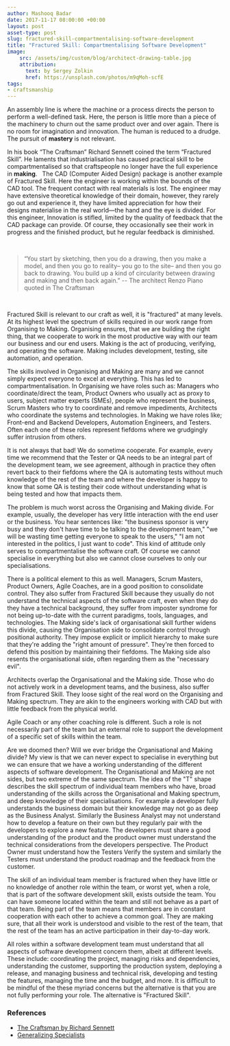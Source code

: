 ```yaml
---
author: Mashooq Badar 
date: 2017-11-17 08:00:00 +00:00
layout: post
asset-type: post
slug: fractured-skill-compartmentalising-software-development 
title: "Fractured Skill: Compartmentalising Software Development"
image:
    src: /assets/img/custom/blog/architect-drawing-table.jpg
    attribution:
      text: by Sergey Zolkin
      href: https://unsplash.com/photos/m9qMoh-scfE 
tags:
- craftsmanship 
---
```


An assembly line is where the machine or a process directs the person to perform a well-defined task. Here, the person is little more than a piece of the machinery to churn out the same product over and over again. There is no room for imagination and innovation. The human is reduced to a drudge. The pursuit of **mastery** is not relevant.

In his book “The Craftsman” Richard Sennett coined the term “Fractured Skill”. He laments that industrialisation has caused practical skill to be compartmentalised so that craftspeople no longer have the full experience in **making**. 
 
The CAD (Computer Aided Design) package is another example of Fractured Skill. Here the engineer is working within the bounds of the CAD tool. The frequent contact with real materials is lost. The engineer may have extensive theoretical knowledge of their domain, however, they rarely go out and experience it, they have limited appreciation for how their designs materialise in the real world—the hand and the eye is divided. For this engineer, Innovation is stifled, limited by the quality of feedback that the CAD package can provide. Of course, they occasionally see their work in progress and the finished product, but he regular feedback is diminished.

<br/>

>“You start by sketching, then you do a drawing, then you make a model, and then you go to reality– you go to the site– and then you go back to drawing. You build up a kind of circularity between drawing and making and then back again.” -- The architect Renzo Piano quoted in The Craftsman

<br/>

Fractured Skill is relevant to our craft as well, it is "fractured" at many levels. At its highest level the spectrum of skills required in our work range from Organising to Making. Organising ensures, that we are building the right thing, that we cooperate to work in the most productive way with our team our business and our end users. Making is the act of producing, verifying, and operating the software. Making includes development, testing, site automation, and operation.

The skills involved in Organising and Making are many and we cannot simply expect everyone to excel at everything. This has led to compartmentalisation. In Organising we have roles such as: Managers who coordinate/direct the team, Product Owners who usually act as proxy to users, subject matter experts (SMEs), people who represent the business, Scrum Masters who try to coordinate and remove impediments, Architects who coordinate the systems and technologies. In Making we have roles like; Front-end and Backend Developers, Automation Engineers, and Testers. Often each one of these roles represent fiefdoms where we grudgingly suffer intrusion from others.

It is not always that bad! We do sometime cooperate. For example, every time we recommend that the Tester or QA needs to be an integral part of the development team, we see agreement, although in practice they often revert back to their fiefdoms where the QA is automating tests without much knowledge of the rest of the team and where the developer is happy to know that some QA is testing their code without understanding what is being tested and how that impacts them. 

The problem is much worst across the Organising and Making divide. For example, usually, the developer has very little interaction with the end user or the business. You hear sentences like: "the business sponsor is very busy and they don't have time to be talking to the development team," "we will be wasting time getting everyone to speak to the users," "I am not interested in the politics, I just want to code". This kind of attitude only serves to compartmentalise the software craft. Of course we cannot specialise in everything but also we cannot close ourselves to only our specialisations. 

There is a political element to this as well. Managers, Scrum Masters, Product Owners, Agile Coaches, are in a good position to consolidate control. They also suffer from Fractured Skill because they usually do not understand the technical aspects of the software craft, even when they do they have a technical background, they suffer from imposter syndrome for not being up-to-date with the current paradigms, tools, languages, and technologies. The Making side's lack of organisational skill further widens this divide, causing the Organisation side to consolidate control through positional authority. They impose explicit or implicit hierarchy to make sure that they're adding the "right amount of pressure". They're then forced to defend this position by maintaining their fiefdoms. The Making side also resents the organisational side, often regarding them as the "necessary evil".

Architects overlap the Organisational and the Making side. Those who do not actively work in a development teams, and the business, also suffer from Fractured Skill. They loose sight of the real word on the Organising and Making spectrum. They are akin to the engineers working with CAD but with little feedback from the physical world.

Agile Coach or any other coaching role is different. Such a role is not necessarily part of the team but an external role to support the development of a specific set of skills within the team.

Are we doomed then? Will we ever bridge the Organisational and Making divide? My view is that we can never expect to specialise in everything but we can ensure that we have a working understanding of the different aspects of software development. The Organisational and Making are not sides, but two extreme of the same spectrum. The idea of the "T" shape describes the skill spectrum of individual team members who have, broad understanding of the skills across the Organisational and Making spectrum, and deep knowledge of their specialisations. For example a developer fully understands the business domain but their knowledge may not go as deep as the Business Analyst. Similarly the Business Analyst may not understand how to develop  a feature on their own but they regularly pair with the developers to explore a new feature. The developers must share a good understanding of the product and the product owner must understand the technical considerations from the developers perspective. The Product Owner must understand how the Testers Verify the system and similarly the Testers must understand the product roadmap and the feedback from the customer.

The skill of an individual team member is fractured when they have little or no knowledge of another role within the team, or worst yet, when a role, that is part of the software development skill, exists outside the team. You can have someone located within the team and still not behave as a part of that team. Being part of the team means that members are in constant cooperation with each other to achieve a common goal. They are making sure, that all their work is understood and visible to the rest of the team, that the rest of the team has an active participation in their day-to-day work.

All roles within a software development team must understand that all aspects of software development concern them, albeit at different levels. These include: coordinating the project, managing risks and dependencies, understanding the customer, supporting the production system, deploying a release, and managing business and technical risk, developing and testing the features, managing the time and the budget, and more. It is difficult to be mindful of the these myriad concerns but the alternative is that you are not fully performing your role. The alternative is "Fractured Skill".

### References
* [The Craftsman by Richard Sennett](https://www.amazon.co.uk/Craftsman-Richard-Sennett/dp/0141022094)
* [Generalizing Specialists](http://www.agilemodeling.com/essays/generalizingSpecialists.htm)
